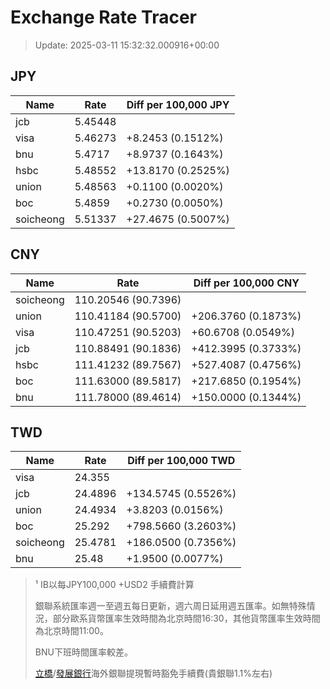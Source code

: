# Exchange Rate Tracer

> Update: 2025-03-11 15:32:32.000916+00:00

## JPY

| Name      |    Rate | Diff per 100,000 JPY   |
|-----------|---------|------------------------|
| jcb       | 5.45448 |                        |
| visa      | 5.46273 | +8.2453 (0.1512%)      |
| bnu       | 5.4717  | +8.9737 (0.1643%)      |
| hsbc      | 5.48552 | +13.8170 (0.2525%)     |
| union     | 5.48563 | +0.1100 (0.0020%)      |
| boc       | 5.4859  | +0.2730 (0.0050%)      |
| soicheong | 5.51337 | +27.4675 (0.5007%)     |

## CNY

| Name      | Rate                | Diff per 100,000 CNY   |
|-----------|---------------------|------------------------|
| soicheong | 110.20546	(90.7396) |                        |
| union     | 110.41184	(90.5700) | +206.3760 (0.1873%)    |
| visa      | 110.47251	(90.5203) | +60.6708 (0.0549%)     |
| jcb       | 110.88491	(90.1836) | +412.3995 (0.3733%)    |
| hsbc      | 111.41232	(89.7567) | +527.4087 (0.4756%)    |
| boc       | 111.63000	(89.5817) | +217.6850 (0.1954%)    |
| bnu       | 111.78000	(89.4614) | +150.0000 (0.1344%)    |

## TWD

| Name      |    Rate | Diff per 100,000 TWD   |
|-----------|---------|------------------------|
| visa      | 24.355  |                        |
| jcb       | 24.4896 | +134.5745 (0.5526%)    |
| union     | 24.4934 | +3.8203 (0.0156%)      |
| boc       | 25.292  | +798.5660 (3.2603%)    |
| soicheong | 25.4781 | +186.0500 (0.7356%)    |
| bnu       | 25.48   | +1.9500 (0.0077%)      |


> ¹ IB以每JPY100,000 +USD2 手續費計算
>
> 銀聯系統匯率週一至週五每日更新，週六周日延用週五匯率。如無特殊情況，部分歐系貨幣匯率生效時間為北京時間16:30，其他貨幣匯率生效時間為北京時間11:00。
>
> BNU下班時間匯率較差。
>
> [立橋](https://www.wlbank.com.mo/uploads/ueditor/file/20181211/1544536513900230.pdf)/[發展銀行](https://www.mdb.com.mo/Service_Charges_20230728.pdf)海外銀聯提現暫時豁免手續費(貴銀聯1.1%左右)

